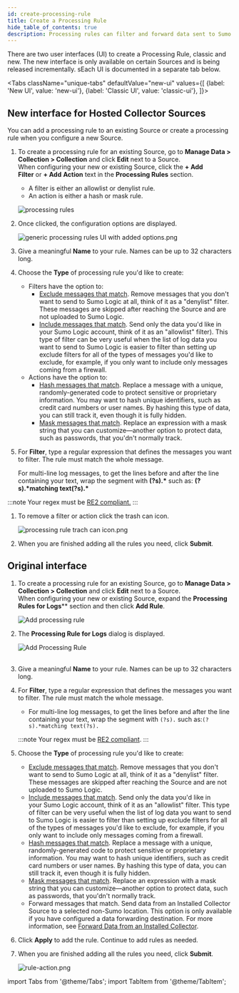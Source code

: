 ```yaml
---
id: create-processing-rule
title: Create a Processing Rule
hide_table_of_contents: true
description: Processing rules can filter and forward data sent to Sumo Logic.
---
```


There are two user interfaces (UI) to create a Processing Rule, classic and new. The new interface is only available on certain Sources and is being released incrementally. sEach UI is documented in a separate tab below.

<Tabs
  className="unique-tabs"
  defaultValue="new-ui"
  values={[
    {label: 'New UI', value: 'new-ui'},
    {label: 'Classic UI', value: 'classic-ui'},
  ]}>

<TabItem value="new-ui">

## New interface for Hosted Collector Sources

You can add a processing rule to an existing Source or create a processing rule when you configure a new Source.

1. To create a processing rule for an existing Source, go to **Manage Data > Collection > Collection** and click **Edit** next to a Source. When configuring your new or existing Source, click the **\+ Add Filter** or **\+ Add** **Action** text in the **Processing Rules** section. 

    * A filter is either an allowlist or denylist rule.
    * An action is either a hash or mask rule.

    ![processing rules](/img/collector/processing-rules/create-a-processing-rule/processing-rules.png)
1. Once clicked, the configuration options are displayed.

    ![generic processing rules UI with added options.png](/img/collector/processing-rules/create-a-processing-rule/generic_processing_rules_UI_with_added_options.png)

1. Give a meaningful **Name** to your rule. Names can be up to 32 characters long.
1. Choose the **Type** of processing rule you'd like to create:
    * Filters have the option to:
        * [Exclude messages that match](include-and-exclude-rules.md). Remove messages that you don't want to send to Sumo Logic at all, think of it as a "denylist" filter. These messages are skipped after reaching the Source and are not uploaded to Sumo Logic.
        * [Include messages that match](include-and-exclude-rules.md). Send only the data you'd like in your Sumo Logic account, think of it as an "allowlist" filter). This type of filter can be very useful when the list of log data you want to send to Sumo Logic is easier to filter than setting up exclude filters for all of the types of messages you'd like to exclude, for example, if you only want to include only messages coming from a firewall.
    * Actions have the option to:
        * [Hash messages that match](hash-rules.md). Replace a message with a unique, randomly-generated code to protect sensitive or proprietary information. You may want to hash unique identifiers, such as credit card numbers or user names. By hashing this type of data, you can still track it, even though it is fully hidden.
        * [Mask messages that match](mask-rules.md). Replace an expression with a mask string that you can customize—another option to protect data, such as passwords, that you'dn't normally track.
1. For **Filter**, type a regular expression that defines the messages you want to filter. The rule must match the whole message.

    For multi-line log messages, to get the lines before and after the line containing your text, wrap the segment with **(?s).\*** such as: **(?s).\*matching text(?s).\***

  :::note
  Your regex must be [RE2 compliant.](https://github.com/google/re2/wiki/Syntax)
  :::

1. To remove a filter or action click the trash can icon.  

    ![processing rule trach can icon.png](/img/collector/processing-rules/create-a-processing-rule/trashcan-icon.png)

1. When you are finished adding all the rules you need, click **Submit**.

</TabItem>
<TabItem value="classic-ui">


## Original interface

1. To create a processing rule for an existing Source, go to **Manage Data \> Collection \> Collection** and click **Edit** next to a Source. When configuring your new or existing Source, expand the **Processing Rules for Logs**** section and then click **Add Rule**.  

    ![Add processing rule](/img/collector/processing-rules/create-a-processing-rule/no-rules.png)

1. The **Processing Rule for Logs** dialog is displayed.   

    ![Add Processing Rule](/img/collector/processing-rules/create-a-processing-rule/redact-rules.png)  
     
1. Give a meaningful **Name** to your rule. Names can be up to 32 characters long.
1. For **Filter**, type a regular expression that defines the messages you want to filter. The rule must match the whole message.

    * For multi-line log messages, to get the lines before and after the line containing your text, wrap the segment with `(?s).` such as:`(?s).*matching text(?s).`

    :::note
    Your regex must be [RE2 compliant](https://github.com/google/re2/wiki/Syntax).
    :::

1. Choose the **Type** of processing rule you'd like to create:

    * [Exclude messages that match](include-and-exclude-rules.md). Remove messages that you don't want to send to Sumo Logic at all, think of it as a "denylist" filter. These messages are skipped after reaching the Source and are not uploaded to Sumo Logic.
    * [Include messages that match](include-and-exclude-rules.md). Send only the data you'd like in your Sumo Logic account, think of it as an "allowlist" filter. This type of filter can be very useful when the list of log data you want to send to Sumo Logic is easier to filter than setting up exclude filters for all of the types of messages you'd like to exclude, for example, if you only want to include only messages coming from a firewall.
    * [Hash messages that match](hash-rules.md). Replace a message with a unique, randomly-generated code to protect sensitive or proprietary information. You may want to hash unique identifiers, such as credit card numbers or user names. By hashing this type of data, you can still track it, even though it is fully hidden.
    * [Mask messages that match](mask-rules.md). Replace an expression with a mask string that you can customize—another option to protect data, such as passwords, that you'dn't normally track.
    * Forward messages that match. Send data from an Installed Collector Source to a selected non-Sumo location. This option is only available if you have configured a data forwarding destination. For more information, see [Forward Data from an Installed Collector](../../data-forwarding/installed-collectors.md).

1. Click **Apply** to add the rule. Continue to add rules as needed.

1. When you are finished adding all the rules you need, click **Submit**.  

    ![rule-action.png](/img/collector/processing-rules/create-a-processing-rule/save-rule.png)

</TabItem>
</Tabs>

import Tabs from '@theme/Tabs';
import TabItem from '@theme/TabItem';
